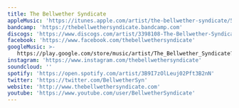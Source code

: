 ```yaml
---
title: The Bellwether Syndicate
appleMusic: 'https://itunes.apple.com/artist/the-bellwether-syndicate/598396813'
bandcamp: 'https://thebellwethersyndicate.bandcamp.com'
discogs: 'https://www.discogs.com/artist/3398108-The-Bellwether-Syndicate'
facebook: 'https://www.facebook.com/thebellwethersyndicate'
googleMusic: >-
   https://play.google.com/store/music/artist/The_Bellwether_Syndicate?id=Aeuwbqgqyi2agg5xx53okfys3c4
instagram: 'https://www.instagram.com/thebellwethersyndicate'
soundcloud: ''
spotify: 'https://open.spotify.com/artist/3B9I7zOlLeuj02Pft3B2nN'
twitter: 'https://twitter.com/BellwetherSyn'
website: 'http://www.thebellwethersyndicate.com'
youtube: 'https://www.youtube.com/user/BellwetherSyndicate'
---
```

